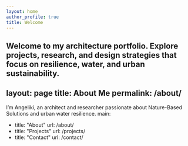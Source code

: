 ```yaml
---
layout: home
author_profile: true
title: Welcome
---
```


Welcome to my architecture portfolio.
Explore projects, research, and design strategies that focus on resilience, water, and urban sustainability.
---
layout: page
title: About Me
permalink: /about/
---

I’m Angeliki, an architect and researcher passionate about Nature-Based Solutions and urban water resilience.
main:
  - title: "About"
    url: /about/
  - title: "Projects"
    url: /projects/
  - title: "Contact"
    url: /contact/
